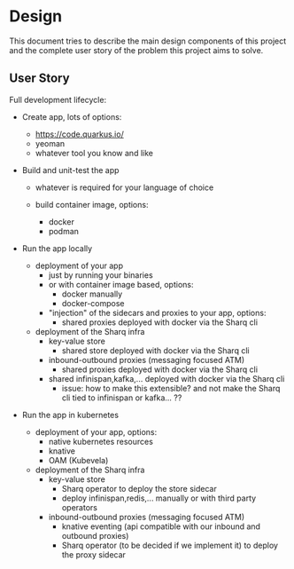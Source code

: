 # Design

This document tries to describe the main design components of this project and the complete user story of the problem this project aims to solve.


## User Story 

Full development lifecycle:

* Create app, lots of options:
    * https://code.quarkus.io/
    * yeoman
    * whatever tool you know and like

* Build and unit-test the app

    * whatever is required for your language of choice

    * build container image, options:
        * docker
        * podman

* Run the app locally

    * deployment of your app
        * just by running your binaries
        * or with container image based, options:
            * docker manually
            * docker-compose
        * "injection" of the sidecars and proxies to your app, options:
            * shared proxies deployed with docker via the Sharq cli
    * deployment of the Sharq infra
        * key-value store
            * shared store deployed with docker via the Sharq cli
        * inbound-outbound proxies (messaging focused ATM)
            * shared proxies deployed with docker via the Sharq cli
        * shared infinispan,kafka,... deployed with docker via the Sharq cli
            * issue: how to make this extensible? and not make the Sharq cli tied to infinispan or kafka... ??

* Run the app in kubernetes

    * deployment of your app, options:
        * native kubernetes resources
        * knative
        * OAM (Kubevela)
    * deployment of the Sharq infra
        * key-value store
            * Sharq operator to deploy the store sidecar
            * deploy infinispan,redis,... manually or with third party operators
        * inbound-outbound proxies (messaging focused ATM)
            * knative eventing (api compatible with our inbound and outbound proxies)
            * Sharq operator (to be decided if we implement it) to deploy the proxy sidecar



